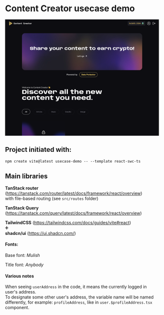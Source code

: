 # Content Creator usecase demo

![Screenshot](Screenshot.png)

## Project initiated with:

```
npm create vite@latest usecase-demo -- --template react-swc-ts
```

## Main libraries

**TanStack router** (https://tanstack.com/router/latest/docs/framework/react/overview)  
with file-based routing (see `src/routes` folder)

**TanStack Query** (https://tanstack.com/query/latest/docs/framework/react/overview)

**TailwindCSS** (https://tailwindcss.com/docs/guides/vite#react)  
➕  
**shadcn/ui**  (https://ui.shadcn.com/)

#### Fonts:

Base font: _Mulish_

Title font: _Anybody_

#### Various notes

When seeing `userAddress` in the code, it means the currently logged in user's address.  
To designate some other user's address, the variable name will be named differently, for example: `profileAddress`, like in `user.$profileAddress.tsx` component.
